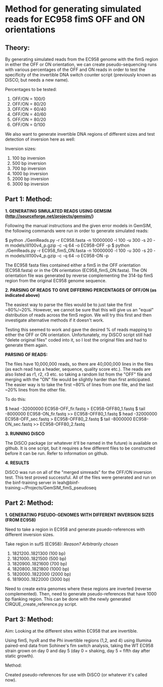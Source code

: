 Method for generating simulated reads for EC958 fimS OFF and ON orientations
=============================================================================


Theory:
--------

By generating simulated reads from the EC958 genome with the fimS region in either the OFF or ON orientation,
we can create pseudo-sequencing runs with various percentages of the OFF and ON reads in order to test the
specificity of the invertible DNA switch counter script (previously known as DiSCO, but needs a new name).

Percentages to be tested:

1. OFF/ON = 100/0
2. OFF/ON = 80/20
3. OFF/ON = 60/40
4. OFF/ON = 40/60
5. OFF/ON = 80/20
6. OFF/ON = 0/100


We also want to generate invertible DNA regions of different sizes and test detection of inversion here as well:

Inversion sizes:

1. 100 bp inversion
2. 500 bp inversion
3. 700 bp inversion 
4. 1000 bp inversion
5. 2000 bp inversion
6. 3000 bp inversion


Part 1: Method:
----------------

**1. GENERATING SIMULATED READS USING GEMSIM (http://sourceforge.net/projects/gemsim/)**

Following the manual instructions and the given error models in GemSIM, the following commands were run in order
to generate simulated reads:

$ python ./GemReads.py -r EC958.fasta -n 10000000 -l 100 -u 300 -s 20 -m models/ill100v4_p.gzip -c -q 64 -o EC958-OFF -p
$ python ./GemReads.py -r EC958_fimS_ON.fasta -n 10000000 -l 100 -u 300 -s 20 -m models/ill100v4_p.gzip -c -q 64 -o EC958-ON -p

The EC958 fasta files contained either a fimS in the OFF orientation (EC958.fasta) or in the ON orientation (EC958_fimS_ON.fasta).
The ON orientation file was generated by reverse complementing the 314-bp fimS region from the original EC958 genome sequence.


**2. PARSING OF READS TO GIVE DIFFERING PERCENTAGES OF OFF/ON (as indicated above)**

The easiest way to parse the files would be to just take the first ~80%/~20%. However, we cannot be sure that this will give us an 
"equal" distribution of reads across the fimS region. We will try this first and then investigate alternative methods if it doesn't
work.

Testing this seemed to work and gave the desired % of reads mapping to either the OFF or ON orientation.
Unfortunately, my DiSCO script still had "delete original files" coded into it, so I lost the original files and had to generate them again.

**PARSING OF READS:**

The files have 10,000,000 reads, so there are 40,000,000 lines in the files (as each read has a header, sequence, quality score etc.).
The reads are also listed as r1, r2, r3 etc. so taking a random list from the "OFF" file and merging with the "ON" file would be 
slightly harder than first anticipated.
The easier way is to take the first ~80% of lines from one file, and the last ~20% lines from the other file.

To do this:

$ head -32000000 EC958-OFF_fir.fastq > EC958-OFF80_1.fastq
$ tail -8000000 EC958-ON_fir.fastq >> EC958-OFF80_1.fastq
$ head -32000000 EC958-OFF_sec.fastq > EC958-OFF80_2.fastq
$ tail -8000000 EC958-ON_sec.fastq >> EC958-OFF80_2.fastq


**3. RUNNING DiSCO**

The DiSCO package (or whatever it'll be named in the future) is available on github. It is one script, but it requires a few different
files to be constructed before it can be run. Refer to information on github.


**4. RESULTS**

DiSCO was run on all of the "merged simreads" for the OFF/ON inversion test. This test proved successful. All of the files were 
generated and run on the binf-training server in leah@binf-training:~/Projects/GemSIM_fimS_pseudoseq 



Part 2: Method:
---------------

**1. GENERATING PSEUDO-GENOMES WITH DIFFERENT INVERSION SIZES (FROM EC958)**

Need to take a region in EC958 and generate psuedo-references with different inversion sizes.

Take region in sufS (EC958):
*Reason? Arbitrarily chosen*

1. 1821200..1821300 (100 bp)
2. 1821000..1821500 (500 bp)
3. 1820900..1821600 (700 bp)
4. 1820800..1821800 (1000 bp)
5. 1820000..1822000 (2000 bp)
6. 1819000..1822000 (3000 bp)

Need to create extra genomes where these regions are inverted (reverse complemented).
Then, need to generate pseudo-references that have 1000 bp flanking region. This can be done with the newly generated CIRQUE_create_reference.py script.


Part 3: Method:
----------------

Aim: Looking at the different sites within EC958 that are invertible.

Using fimS, hyxR and the Phi invertible regions (1,2, and 4) using Illumina paired-end data from Sohinee's fim switch analysis, taking the WT EC958 strain grown on day 0 and day 5 (day 0 = shaking, day 5 = fifth day after static growth).

Method:

Created pseudo-references for use with DiSCO (or whatever it's called now). 

